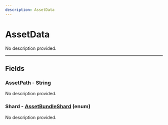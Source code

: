 ```yaml
---
description: AssetData
---
```


# AssetData

No description provided.

***

## Fields

### AssetPath - String

No description provided.

### Shard - [AssetBundleShard](../enum-types.md#AssetBundleShard) (enum)

No description provided.
